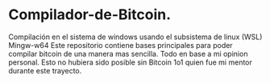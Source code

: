# Compilador-de-Bitcoin.
Compilación en el sistema de windows usando el subsistema de linux (WSL) Mingw-w64
Este repositorio contiene bases principales para poder compilar bitcoin de una manera mas sencilla. Todo en base a mi opinion personal. 
Esto no hubiera sido posible sin Bitcoin 1o1 quien fue mi mentor durante este trayecto.
